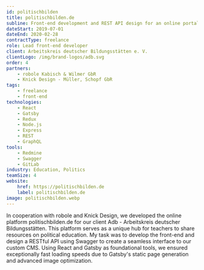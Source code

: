 ```yaml
---
id: politischbilden
title: politischbilden.de
subline: Front-end development and REST API design for an online portal to share educational resources.
dateStart: 2019-07-01
dateEnd: 2020-02-28
contractType: freelance
role: Lead front-end developer
client: Arbeitskreis deutscher Bildungsstätten e. V.
clientLogo: /img/brand-logos/adb.svg
order: 4
partners:
    - robole Kabisch & Wilmer GbR
    - Knick Design - Müller, Schopf GbR
tags:
    - freelance
    - front-end
technologies:
    - React
    - Gatsby
    - Redux
    - Node.js
    - Express
    - REST
    - GraphQL
tools:
    - Redmine
    - Swagger
    - GitLab
industry: Education, Politics
teamSize: 4
website:
    href: https://politischbilden.de
    label: politischbilden.de
image: politischbilden.webp
---
```


In cooperation with robole and Knick Design, we developed the online platform politischbilden.de for our client Adb - Arbeitskreis deutscher Bildungsstätten. This platform serves as a unique hub for teachers to share resources on political education. My task was to develop the front-end and design a RESTful API using Swagger to create a seamless interface to our custom CMS. Using React and Gatsby as foundational tools, we ensured exceptionally fast loading speeds due to Gatsby's static page generation and advanced image optimization.

